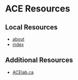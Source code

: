 # ACE Resources
 
## Local Resources
 
* [about](../about/index.html)
* [index](../index/index.html)
 
## Additional Resources
 
* [ACElab.ca](https://acelab.ca/)
 
